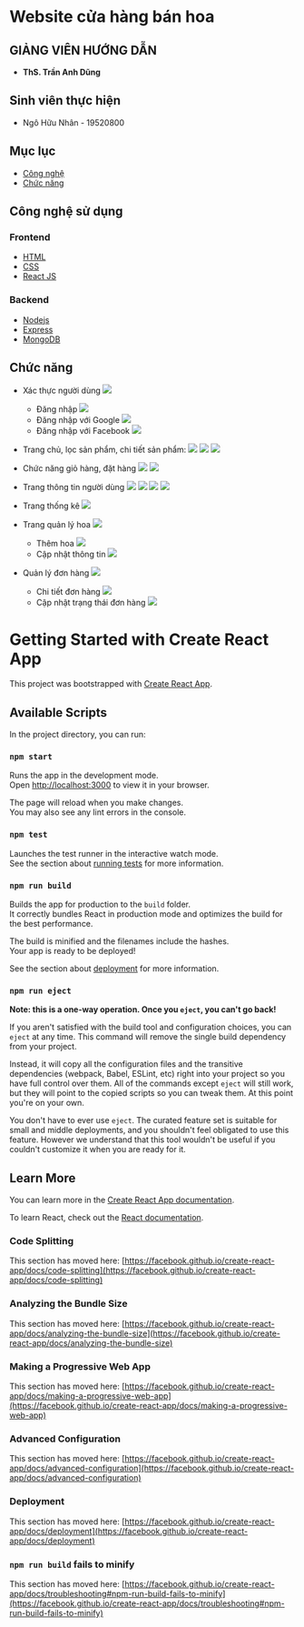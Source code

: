 #  Website cửa hàng bán hoa

## GIẢNG VIÊN HƯỚNG DẪN
*  **ThS. Trần Anh Dũng** 

## Sinh viên thực hiện
- Ngô Hữu Nhân - 19520800

## Mục lục

- [Công nghệ](#công-nghệ-sử-dụng)
- [Chức năng](#chức-năng)


## Công nghệ sử dụng

### Frontend

- [HTML](https://www.w3schools.com/html/)
- [CSS](https://www.w3schools.com/css/)
- [React JS](https://reactjs.org/)

### Backend

- [Nodejs](https://nodejs.org/en/)
- [Express](https://expressjs.com/)
- [MongoDB](https://www.mongodb.com/)

## Chức năng

- Xác thực người dùng
    ![](https://res.cloudinary.com/dbynglvwk/image/upload/v1654761890/se347/Capture_lnfxz1.png)
    - Đăng nhập
    ![](https://res.cloudinary.com/dbynglvwk/image/upload/v1654761890/se347/Capture_lnfxz1.png)
    - Đăng nhập với Google
    ![](https://res.cloudinary.com/dbynglvwk/image/upload/v1654764281/se347/Capture30_fttffk.png)
    - Đăng nhập với Facebook
    ![](https://res.cloudinary.com/dbynglvwk/image/upload/v1654762466/se347/Capture2_ey8ult.png)

- Trang chủ, lọc sản phẩm, chi tiết sản phẩm:
    ![](https://res.cloudinary.com/dbynglvwk/image/upload/v1654762647/se347/Capture3_zqdbak.png)
    ![](https://res.cloudinary.com/dbynglvwk/image/upload/v1654762655/se347/Capture5_ggzrnk.png)
    ![](https://res.cloudinary.com/dbynglvwk/image/upload/v1654762654/se347/Capture6_tbqewx.png)

- Chức năng giỏ hàng, đặt hàng
    ![](https://res.cloudinary.com/dbynglvwk/image/upload/v1654762813/se347/Capture7_rlj1zc.png)
    ![](https://res.cloudinary.com/dbynglvwk/image/upload/v1654762810/se347/Capture8_ofhbeg.png)

- Trang thông tin người dùng
    ![](https://res.cloudinary.com/dbynglvwk/image/upload/v1654762976/se347/Capture11_zdc5tv.png)
    ![](https://res.cloudinary.com/dbynglvwk/image/upload/v1654762976/se347/Capture12_tvtvji.png)
    ![](https://res.cloudinary.com/dbynglvwk/image/upload/v1654762977/se347/Capture13_cjhhu6.png)
    ![](https://res.cloudinary.com/dbynglvwk/image/upload/v1654763058/se347/Capture14_zjuj9v.png)

- Trang thống kê
    ![](https://res.cloudinary.com/dbynglvwk/image/upload/v1654763281/se347/Capture15_adtzkw.png)
- Trang quản lý hoa
    ![](https://res.cloudinary.com/dbynglvwk/image/upload/v1654763284/se347/Capture16_wk5b6c.png)
    - Thêm hoa
    ![](https://res.cloudinary.com/dbynglvwk/image/upload/v1654763283/se347/Capture17_noobrk.png)
    - Cập nhật thông tin
    ![](https://res.cloudinary.com/dbynglvwk/image/upload/v1654763282/se347/Capture18_luh5cf.png)

- Quản lý đơn hàng
    ![](https://res.cloudinary.com/dbynglvwk/image/upload/v1654763448/se347/Capture21_hv8cpu.png)
    - Chi tiết đơn hàng
    ![](https://res.cloudinary.com/dbynglvwk/image/upload/v1654763448/se347/Capture22_e44zt7.png)
    - Cập nhật trạng thái đơn hàng
    ![](https://res.cloudinary.com/dbynglvwk/image/upload/v1654763446/se347/Capture23_pabi0x.png)


# Getting Started with Create React App

This project was bootstrapped with [Create React App](https://github.com/facebook/create-react-app).

## Available Scripts

In the project directory, you can run:

### `npm start`

Runs the app in the development mode.\
Open [http://localhost:3000](http://localhost:3000) to view it in your browser.

The page will reload when you make changes.\
You may also see any lint errors in the console.

### `npm test`

Launches the test runner in the interactive watch mode.\
See the section about [running tests](https://facebook.github.io/create-react-app/docs/running-tests) for more information.

### `npm run build`

Builds the app for production to the `build` folder.\
It correctly bundles React in production mode and optimizes the build for the best performance.

The build is minified and the filenames include the hashes.\
Your app is ready to be deployed!

See the section about [deployment](https://facebook.github.io/create-react-app/docs/deployment) for more information.

### `npm run eject`

**Note: this is a one-way operation. Once you `eject`, you can't go back!**

If you aren't satisfied with the build tool and configuration choices, you can `eject` at any time. This command will remove the single build dependency from your project.

Instead, it will copy all the configuration files and the transitive dependencies (webpack, Babel, ESLint, etc) right into your project so you have full control over them. All of the commands except `eject` will still work, but they will point to the copied scripts so you can tweak them. At this point you're on your own.

You don't have to ever use `eject`. The curated feature set is suitable for small and middle deployments, and you shouldn't feel obligated to use this feature. However we understand that this tool wouldn't be useful if you couldn't customize it when you are ready for it.

## Learn More

You can learn more in the [Create React App documentation](https://facebook.github.io/create-react-app/docs/getting-started).

To learn React, check out the [React documentation](https://reactjs.org/).

### Code Splitting

This section has moved here: [https://facebook.github.io/create-react-app/docs/code-splitting](https://facebook.github.io/create-react-app/docs/code-splitting)

### Analyzing the Bundle Size

This section has moved here: [https://facebook.github.io/create-react-app/docs/analyzing-the-bundle-size](https://facebook.github.io/create-react-app/docs/analyzing-the-bundle-size)

### Making a Progressive Web App

This section has moved here: [https://facebook.github.io/create-react-app/docs/making-a-progressive-web-app](https://facebook.github.io/create-react-app/docs/making-a-progressive-web-app)

### Advanced Configuration

This section has moved here: [https://facebook.github.io/create-react-app/docs/advanced-configuration](https://facebook.github.io/create-react-app/docs/advanced-configuration)

### Deployment

This section has moved here: [https://facebook.github.io/create-react-app/docs/deployment](https://facebook.github.io/create-react-app/docs/deployment)

### `npm run build` fails to minify

This section has moved here: [https://facebook.github.io/create-react-app/docs/troubleshooting#npm-run-build-fails-to-minify](https://facebook.github.io/create-react-app/docs/troubleshooting#npm-run-build-fails-to-minify)
